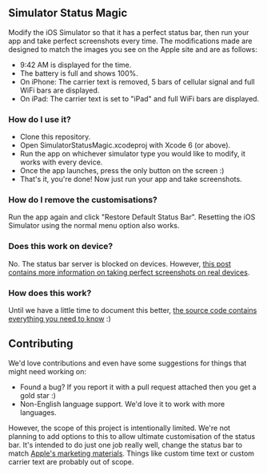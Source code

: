 ## Simulator Status Magic

Modify the iOS Simulator so that it has a perfect status bar, then run your app and take perfect screenshots every time. The modifications made are designed to match the images you see on the Apple site and are as follows:

* 9:42 AM is displayed for the time.
* The battery is full and shows 100%.
* On iPhone: The carrier text is removed, 5 bars of cellular signal and full WiFi bars are displayed.
* On iPad: The carrier text is set to "iPad" and full WiFi bars are displayed.

### How do I use it?

* Clone this repository.
* Open SimulatorStatusMagic.xcodeproj with Xcode 6 (or above).
* Run the app on whichever simulator type you would like to modify, it works with every device.
* Once the app launches, press the only button on the screen :)
* That's it, you're done! Now just run your app and take screenshots.

### How do I remove the customisations?

Run the app again and click "Restore Default Status Bar". Resetting the iOS Simulator using the normal menu option also works.

### Does this work on device?

No. The status bar server is blocked on devices. However, [this post contains more information on taking perfect screenshots on real devices](http://shinydevelopment.com/blog/status-magic-and-iphone6-screen-sizes/).

### How does this work?

Until we have a little time to document this better, [the source code contains everything you need to know](https://github.com/shinydevelopment/SimulatorStatusMagic/blob/master/SimulatorStatusMagic/SDStatusBarManager.m) :)

## Contributing

We'd love contributions and even have some suggestions for things that might need working on:

* Found a bug? If you report it with a pull request attached then you get a gold star :)
* Non-English language support. We'd love it to work with more languages.

However, the scope of this project is intentionally limited. We're not planning to add options to this to allow ultimate customisation of the status bar. It's intended to do just one job really well, change the status bar to match [Apple's marketing materials](http://www.apple.com/ios/). Things like custom time text or custom carrier text are probably out of scope.
